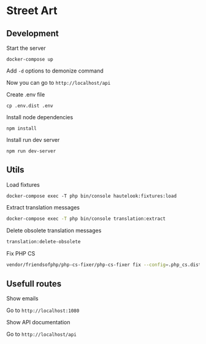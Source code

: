 Street Art
================

Development
---
Start the server

```shell
docker-compose up
```

Add `-d` options to demonize command

Now you can go to `http://localhost/api`


Create .env file
```shell
cp .env.dist .env
```

Install node dependencies

```shell
npm install
```

Install run dev server 

```shell
npm run dev-server
```

Utils
--- 

Load fixtures 
```
docker-compose exec -T php bin/console hautelook:fixtures:load
```

Extract translation messages
``` bash
docker-compose exec -T php bin/console translation:extract
```

Delete obsolete translation messages
``` bash
translation:delete-obsolete
```

Fix PHP CS
``` bash
vendor/friendsofphp/php-cs-fixer/php-cs-fixer fix --config=.php_cs.dist
```


Usefull routes
---

Show emails

Go to `http://localhost:1080`

Show API documentation

Go to `http://localhost/api`
